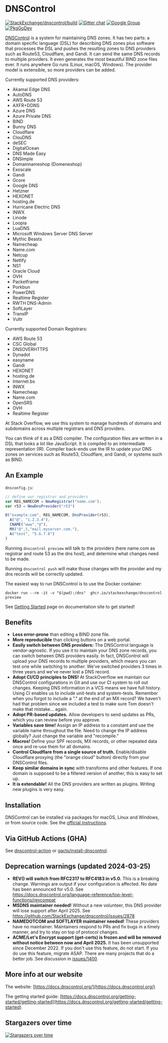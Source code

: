 # DNSControl

[![StackExchange/dnscontrol/build](https://github.com/StackExchange/dnscontrol/actions/workflows/pr_test.yml/badge.svg)](https://github.com/StackExchange/dnscontrol/actions/workflows/pr_test.yml)
[![Gitter chat](https://badges.gitter.im/dnscontrol/Lobby.png)](https://gitter.im/dnscontrol/Lobby)
[![Google Group](https://img.shields.io/badge/google%20group-chat-green.svg)](https://groups.google.com/forum/#!forum/dnscontrol-discuss)
[![PkgGoDev](https://pkg.go.dev/badge/github.com/StackExchange/dnscontrol)](https://pkg.go.dev/github.com/StackExchange/dnscontrol/v4)

[DNSControl](https://docs.dnscontrol.org/) is a system
for maintaining DNS zones.  It has two parts:
a domain specific language (DSL) for describing DNS zones plus
software that processes the DSL and pushes the resulting zones to
DNS providers such as Route53, Cloudflare, and Gandi.  It can send
the same DNS records to multiple providers.  It even generates
the most beautiful BIND zone files ever.  It runs anywhere Go runs (Linux, macOS,
Windows). The provider model is extensible, so more providers can be added.

Currently supported DNS providers:

- Akamai Edge DNS
- AutoDNS
- AWS Route 53
- AXFR+DDNS
- Azure DNS
- Azure Private DNS
- BIND
- Bunny DNS
- Cloudflare
- ClouDNS
- deSEC
- DigitalOcean
- DNS Made Easy
- DNSimple
- Domainnameshop (Domeneshop)
- Exoscale
- Gandi
- Gcore
- Google DNS
- Hetzner
- HEXONET
- hosting.de
- Hurricane Electric DNS
- INWX
- Linode
- Loopia
- LuaDNS
- Microsoft Windows Server DNS Server
- Mythic Beasts
- Namecheap
- Name.com
- Netcup
- Netlify
- NS1
- Oracle Cloud
- OVH
- Packetframe
- Porkbun
- PowerDNS
- Realtime Register
- RWTH DNS-Admin
- SoftLayer
- TransIP
- Vultr

Currently supported Domain Registrars:

- AWS Route 53
- CSC Global
- DNSOVERHTTPS
- Dynadot
- easyname
- Gandi
- HEXONET
- hosting.de
- Internet.bs
- INWX
- Namecheap
- Name.com
- OpenSRS
- OVH
- Realtime Register

At Stack Overflow, we use this system to manage hundreds of domains
and subdomains across multiple registrars and DNS providers.

You can think of it as a DNS compiler.  The configuration files are
written in a DSL that looks a lot like JavaScript.  It is compiled
to an intermediate representation (IR).  Compiler back-ends use the
IR to update your DNS zones on services such as Route53, Cloudflare,
and Gandi, or systems such as BIND.

## An Example

`dnsconfig.js`:

```js
// define our registrar and providers
var REG_NAMECOM = NewRegistrar("name.com");
var r53 = NewDnsProvider("r53")

D("example.com", REG_NAMECOM, DnsProvider(r53),
  A("@", "1.2.3.4"),
  CNAME("www","@"),
  MX("@",5,"mail.myserver.com."),
  A("test", "5.6.7.8")
)
```

Running `dnscontrol preview` will talk to the providers (here name.com as registrar and route 53 as the dns host), and determine what changes need to be made.

Running `dnscontrol push` will make those changes with the provider and my dns records will be correctly updated.

The easiest way to run DNSControl is to use the Docker container:

```
docker run --rm -it -v "$(pwd):/dns"  ghcr.io/stackexchange/dnscontrol preview
```

See [Getting Started](https://docs.dnscontrol.org/getting-started/getting-started) page on documentation site to get started!

## Benefits

- **Less error-prone** than editing a BIND zone file.
- **More reproducible**  than clicking buttons on a web portal.
- **Easily switch between DNS providers:**  The DNSControl language is
  vendor-agnostic.  If you use it to maintain your DNS zone records,
  you can switch between DNS providers easily. In fact, DNSControl
  will upload your DNS records to multiple providers, which means you
  can test one while switching to another. We've switched providers 3
  times in three years and we've never lost a DNS record.
- **Adopt CI/CD principles to DNS!**  At StackOverflow we maintain our
  DNSControl configurations in Git and use our CI system to roll out
  changes.  Keeping DNS information in a VCS means we have full
  history.  Using CI enables us to include unit-tests and
  system-tests.  Remember when you forgot to include a "." at the end
  of an MX record?  We haven't had that problem since we included a
  test to make sure Tom doesn't make that mistake... again.
- **Adopt PR-based updates.**  Allow developers to send updates as PRs,
  which you can review before you approve.
- **Variables save time!**  Assign an IP address to a constant and use the
  variable name throughout the file. Need to change the IP address
  globally? Just change the variable and "recompile."
- **Macros!**  Define your SPF records, MX records, or other repeated data
  once and re-use them for all domains.
- **Control Cloudflare from a single source of truth.**  Enable/disable
  Cloudflare proxying (the "orange cloud" button) directly from your
  DNSControl files.
- **Keep similar domains in sync** with transforms and other features.  If
  one domain is supposed to be a filtered version of another, this is
  easy to set up.
- **It is extendable!**  All the DNS providers are written as plugins.
  Writing new plugins is very easy.

## Installation

DNSControl can be installed via packages for macOS, Linux and Windows, or from source code. See the [official instructions](https://docs.dnscontrol.org/getting-started/getting-started#1-install-the-software).

## Via GitHub Actions (GHA)

See [dnscontrol-action](https://github.com/koenrh/dnscontrol-action) or [gacts/install-dnscontrol](https://github.com/gacts/install-dnscontrol).

## Deprecation warnings (updated 2024-03-25)

- **REV() will switch from RFC2317 to RFC4183 in v5.0.**  This is a breaking change. Warnings are output if your configuration is affected. No date has been announced for v5.0. See https://docs.dnscontrol.org/language-reference/top-level-functions/revcompat
- **MSDNS maintainer needed!** Without a new volunteer, this DNS provider will lose support after April 2025. See https://github.com/StackExchange/dnscontrol/issues/2878
- **NAMEDOTCOM and SOFTLAYER maintainer needed!** These providers have no maintainer. Maintainers respond to PRs and fix bugs in a timely manner, and try to stay on top of protocol changes.
- **ACME/Let's Encrypt support (get-certs) is frozen and will be removed without notice between now and April 2025.**  It has been unsupported since December 2022.  If you don't use this feature, do not start. If you do use this feature, migrate ASAP.  There are many projects that do a better job.  See discussion in [issues/1400](https://github.com/StackExchange/dnscontrol/issues/1400)

## More info at our website

The website: [https://docs.dnscontrol.org/](https://docs.dnscontrol.org/)

The getting started guide: [https://docs.dnscontrol.org/getting-started/getting-started](https://docs.dnscontrol.org/getting-started/getting-started)

## Stargazers over time

[![Stargazers over time](https://starchart.cc/StackExchange/dnscontrol.svg?variant=adaptive)](https://starchart.cc/StackExchange/dnscontrol)
